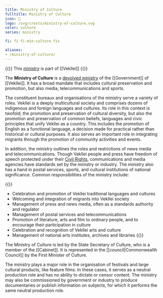 ```yaml
---
title: Ministry of Culture
fulltitle: Ministry of Culture
icon: 🎨
logo: /svg/crests/ministry-of-culture.svg
color: culture
series: ministry

fi: fi fi-min-culture fis

aliases:
- /ministry-of-culture/
---
```

{{<note series>}}
 This *[ministry](/ministries/)* is part of [[Vekllei]]
{{</note>}}

The <span class="fi fi-min-culture fis"></span> **Ministry of Culture** is a [devolved ministry](/ministries/) of the [[Government]] of [[Vekllei]]. It has a broad mandate that includes cultural preservation and promotion, but also media, telecommunications and sports.

The constituent bureaux and organisations of the ministry serve a variety of roles. Vekllei is a deeply multicultural society and comprises dozens of indigenous and foreign languages and cultures. Its role in this context is twofold; the promotion and preservation of cultural diversity, but also the promotion and preservation of common beliefs, languages and civic principles that unify Vekllei as a country. This includes the promotion of English as a functional language, a decision made for practical rather than historical or cultural purposes. It also serves an important role in integrating migrants through the promotion of community activities and events.

In addition, the ministry outlines the roles and restrictions of news media and telecommunications. Though Vekllei people and press have freedom of speech protected under their [Civil Rights](/rights/), communications and media agencies have standards set by the ministry or industry. The ministry also has a hand in postal services, sports, and cultural institutions of national significance. Common responsibilities of the ministry include:

{{<note>}}
* Celebration and promotion of Vekllei traditional languages and cultures
* Welcoming and integration of migrants into Vekllei society
* Management of press and news media, often as a standards authority and regulator
* Management of postal services and telecommunications
* Promotion of literature, arts and film to ordinary people, and to encourage their participation in culture
* Celebration and recognition of Vekllei arts and culture
* Management of national arts institutes, archives and libraries
{{</note>}}

The Ministry of Culture is led by the State Secretary of Culture, who is a member of the [[Cabinet]]. It is represented in the [[council|Commonwealth Council]] by the First Minister of Culture.

The ministry plays a major role in the organisation of festivals and large cultural products, like feature films. In these cases, it serves as a neutral production role and has no ability to dictate or censor content. The ministry may also be commissioned by government or industry to produce documentaries or publish information on subjects, for which it performs the same neutral production role.